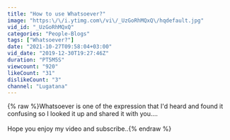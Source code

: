 ```yaml
---
title: "How to use Whatsoever?"
image: "https:\/\/i.ytimg.com\/vi\/_UzGoRhMQxQ\/hqdefault.jpg"
vid_id: "_UzGoRhMQxQ"
categories: "People-Blogs"
tags: ["Whatsoever?"]
date: "2021-10-27T09:58:04+03:00"
vid_date: "2019-12-30T19:27:46Z"
duration: "PT5M5S"
viewcount: "920"
likeCount: "31"
dislikeCount: "3"
channel: "Lugatana"
---
```

{% raw %}Whatsoever is one of the expression that I'd heard and found it confusing so I looked it up and shared it with you.... <br /><br />Hope you enjoy my video and subscribe..{% endraw %}
